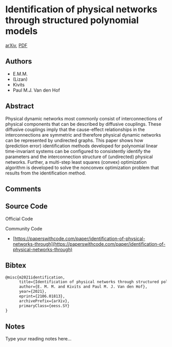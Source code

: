 
# Identification of physical networks through structured polynomial models

[arXiv](https://arxiv.org/abs/2106.01813), [PDF](https://arxiv.org/pdf/2106.01813.pdf)

## Authors

- E.M.M.
- (Lizan)
- Kivits
- Paul M.J. Van den Hof

## Abstract

Physical dynamic networks most commonly consist of interconnections of physical components that can be described by diffusive couplings. These diffusive couplings imply that the cause-effect relationships in the interconnections are symmetric and therefore physical dynamic networks can be represented by undirected graphs. This paper shows how (prediction error) identification methods developed for polynomial linear time-invariant systems can be configured to consistently identify the parameters and the interconnection structure of (undirected) physical networks. Further, a multi-step least squares (convex) optimization algorithm is developed to solve the nonconvex optimization problem that results from the identification method.

## Comments



## Source Code

Official Code



Community Code

- [https://paperswithcode.com/paper/identification-of-physical-networks-through](https://paperswithcode.com/paper/identification-of-physical-networks-through)

## Bibtex

```tex
@misc{m2021identification,
      title={Identification of physical networks through structured polynomial models}, 
      author={E. M. M. and Kivits and Paul M. J. Van den Hof},
      year={2021},
      eprint={2106.01813},
      archivePrefix={arXiv},
      primaryClass={eess.SY}
}
```

## Notes

Type your reading notes here...

